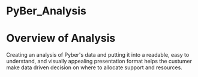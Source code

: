 # PyBer_Analysis
# Overview of Analysis
Creating an analysis of Pyber's data and putting it into a readable, easy to understand, and visually appealing presentation format helps the custumer make data driven decision on where to allocate support and resources.
